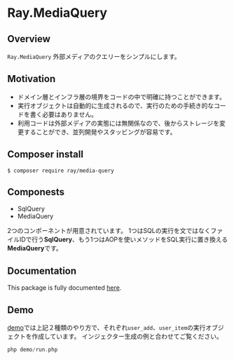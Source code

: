 # Ray.MediaQuery

## Overview

`Ray.MediaQuery` 外部メディアのクエリーをシンプルにします。

## Motivation

* ドメイン層とインフラ層の境界をコードの中で明確に持つことができます。
* 実行オブジェクトは自動的に生成されるので、実行のための手続き的なコードを書く必要はありません。
* 利用コードは外部メディアの実態には無関係なので、後からストレージを変更することができ、並列開発やスタッビングが容易です。

## Composer install

    $ composer require ray/media-query

## Componests

* SqlQuery
* MediaQuery

2つのコンポーネントが用意されています。
1つはSQLの実行を文ではなくファイルIDで行う**SqlQuery**、もう1つはAOPを使いメソッドをSQL実行に置き換える**MediaQuery**です。

## Documentation

This package is fully documented [here](./docs/index.md).

## Demo

[demo](/demo)では上記２種類のやり方で、それぞれ`user_add`、`user_item`の実行オブジェクトを作成しています。
インジェクター生成の例と合わせてご覧ください。

```php
php demo/run.php
```
